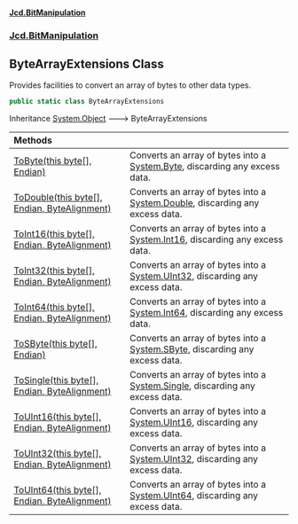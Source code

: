#### [Jcd.BitManipulation](index.md 'index')

### [Jcd.BitManipulation](Jcd.BitManipulation.md 'Jcd.BitManipulation')

## ByteArrayExtensions Class

Provides facilities to convert an array of bytes to other data types.

```csharp
public static class ByteArrayExtensions
```

Inheritance [System.Object](https://docs.microsoft.com/en-us/dotnet/api/System.Object 'System.Object') &#129106; ByteArrayExtensions

| Methods                                                                                                                                                                                                                                                                                                     |                                                                                                                                                           |
|:------------------------------------------------------------------------------------------------------------------------------------------------------------------------------------------------------------------------------------------------------------------------------------------------------------|:----------------------------------------------------------------------------------------------------------------------------------------------------------|
| [ToByte(this byte[], Endian)](Jcd.BitManipulation.ByteArrayExtensions.ToByte(thisbyte[],Jcd.BitManipulation.Endian).md 'Jcd.BitManipulation.ByteArrayExtensions.ToByte(this byte[], Jcd.BitManipulation.Endian)')                                                                                           | Converts an array of bytes into a [System.Byte](https://docs.microsoft.com/en-us/dotnet/api/System.Byte 'System.Byte'), discarding any excess data.       |
| [ToDouble(this byte[], Endian, ByteAlignment)](Jcd.BitManipulation.ByteArrayExtensions.ToDouble(thisbyte[],Jcd.BitManipulation.Endian,Jcd.BitManipulation.ByteAlignment).md 'Jcd.BitManipulation.ByteArrayExtensions.ToDouble(this byte[], Jcd.BitManipulation.Endian, Jcd.BitManipulation.ByteAlignment)') | Converts an array of bytes into a [System.Double](https://docs.microsoft.com/en-us/dotnet/api/System.Double 'System.Double'), discarding any excess data. |
| [ToInt16(this byte[], Endian, ByteAlignment)](Jcd.BitManipulation.ByteArrayExtensions.ToInt16(thisbyte[],Jcd.BitManipulation.Endian,Jcd.BitManipulation.ByteAlignment).md 'Jcd.BitManipulation.ByteArrayExtensions.ToInt16(this byte[], Jcd.BitManipulation.Endian, Jcd.BitManipulation.ByteAlignment)')    | Converts an array of bytes into a [System.Int16](https://docs.microsoft.com/en-us/dotnet/api/System.Int16 'System.Int16'), discarding any excess data.    |
| [ToInt32(this byte[], Endian, ByteAlignment)](Jcd.BitManipulation.ByteArrayExtensions.ToInt32(thisbyte[],Jcd.BitManipulation.Endian,Jcd.BitManipulation.ByteAlignment).md 'Jcd.BitManipulation.ByteArrayExtensions.ToInt32(this byte[], Jcd.BitManipulation.Endian, Jcd.BitManipulation.ByteAlignment)')    | Converts an array of bytes into a [System.UInt32](https://docs.microsoft.com/en-us/dotnet/api/System.UInt32 'System.UInt32'), discarding any excess data. |
| [ToInt64(this byte[], Endian, ByteAlignment)](Jcd.BitManipulation.ByteArrayExtensions.ToInt64(thisbyte[],Jcd.BitManipulation.Endian,Jcd.BitManipulation.ByteAlignment).md 'Jcd.BitManipulation.ByteArrayExtensions.ToInt64(this byte[], Jcd.BitManipulation.Endian, Jcd.BitManipulation.ByteAlignment)')    | Converts an array of bytes into a [System.Int64](https://docs.microsoft.com/en-us/dotnet/api/System.Int64 'System.Int64'), discarding any excess data.    |
| [ToSByte(this byte[], Endian)](Jcd.BitManipulation.ByteArrayExtensions.ToSByte(thisbyte[],Jcd.BitManipulation.Endian).md 'Jcd.BitManipulation.ByteArrayExtensions.ToSByte(this byte[], Jcd.BitManipulation.Endian)')                                                                                        | Converts an array of bytes into a [System.SByte](https://docs.microsoft.com/en-us/dotnet/api/System.SByte 'System.SByte'), discarding any excess data.    |
| [ToSingle(this byte[], Endian, ByteAlignment)](Jcd.BitManipulation.ByteArrayExtensions.ToSingle(thisbyte[],Jcd.BitManipulation.Endian,Jcd.BitManipulation.ByteAlignment).md 'Jcd.BitManipulation.ByteArrayExtensions.ToSingle(this byte[], Jcd.BitManipulation.Endian, Jcd.BitManipulation.ByteAlignment)') | Converts an array of bytes into a [System.Single](https://docs.microsoft.com/en-us/dotnet/api/System.Single 'System.Single'), discarding any excess data. |
| [ToUInt16(this byte[], Endian, ByteAlignment)](Jcd.BitManipulation.ByteArrayExtensions.ToUInt16(thisbyte[],Jcd.BitManipulation.Endian,Jcd.BitManipulation.ByteAlignment).md 'Jcd.BitManipulation.ByteArrayExtensions.ToUInt16(this byte[], Jcd.BitManipulation.Endian, Jcd.BitManipulation.ByteAlignment)') | Converts an array of bytes into a [System.UInt16](https://docs.microsoft.com/en-us/dotnet/api/System.UInt16 'System.UInt16'), discarding any excess data. |
| [ToUInt32(this byte[], Endian, ByteAlignment)](Jcd.BitManipulation.ByteArrayExtensions.ToUInt32(thisbyte[],Jcd.BitManipulation.Endian,Jcd.BitManipulation.ByteAlignment).md 'Jcd.BitManipulation.ByteArrayExtensions.ToUInt32(this byte[], Jcd.BitManipulation.Endian, Jcd.BitManipulation.ByteAlignment)') | Converts an array of bytes into a [System.UInt32](https://docs.microsoft.com/en-us/dotnet/api/System.UInt32 'System.UInt32'), discarding any excess data. |
| [ToUInt64(this byte[], Endian, ByteAlignment)](Jcd.BitManipulation.ByteArrayExtensions.ToUInt64(thisbyte[],Jcd.BitManipulation.Endian,Jcd.BitManipulation.ByteAlignment).md 'Jcd.BitManipulation.ByteArrayExtensions.ToUInt64(this byte[], Jcd.BitManipulation.Endian, Jcd.BitManipulation.ByteAlignment)') | Converts an array of bytes into a [System.UInt64](https://docs.microsoft.com/en-us/dotnet/api/System.UInt64 'System.UInt64'), discarding any excess data. |
